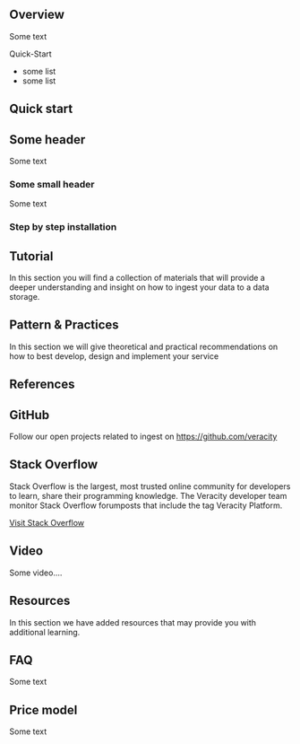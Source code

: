 ﻿---
Title : "Template"
Author: "YOUR NAME"
Contributors: ""
---

## Overview 
Some text

Quick-Start 

- some list
- some list


## Quick start 


## Some header
Some text


### Some small header
Some text

### Step by step installation

 
 
## Tutorial 
In this section you will find a collection of materials that will provide a deeper understanding and insight on how to ingest your data to a data storage.  
 
## Pattern & Practices 
In this section we will give theoretical and practical recommendations on how to best develop, design and implement your service 
 
## References 

## GitHub  
Follow our open projects related to ingest on https://github.com/veracity

## Stack Overflow
Stack Overflow is the largest, most trusted online community for developers to learn, share their programming knowledge. The Veracity developer team monitor Stack Overflow forumposts that include the tag Veracity Platform.

[Visit Stack Overflow](https://stackoverflow.com/questions/tagged/veracity+platform?mode=all)

## Video 
Some video....
 
## Resources  
In this section we have added resources that may provide you with additional learning.  


 
## FAQ 
Some text 
 
## Price model 
Some text
 
 